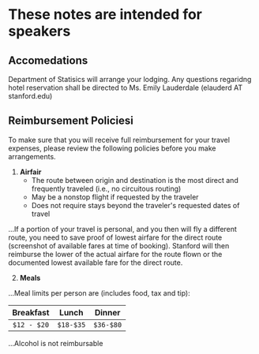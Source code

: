 
# These notes are intended for speakers



## Accomedations
Department of Statisics will arrange your lodging. Any questions regaridng hotel reservation shall be directed to Ms. Emily Lauderdale (elauderd AT stanford.edu)

## Reimbursement Policiesi
To make sure that you will receive full reimbursement for your travel expenses, please review the following policies before you make arrangements.

1. **Airfair** 
   * The route between origin and destination is the most direct and frequently traveled (i.e., no circuitous routing)
   * May be a nonstop flight if requested by the traveler 	
   * Does not require stays beyond the traveler's requested dates of travel	


...If a portion of your travel is personal, and you then will fly a different route, you need to save proof of lowest airfare for the direct route (screenshot of available fares at time of booking). Stanford will then reimburse the lower of the actual airfare for the route flown or the documented lowest available fare for the direct route.


2. **Meals**

...Meal limits per person are (includes food, tax and tip): 

| Breakfast   |  Lunch  | Dinner   |
| :---------: |:-------:|:--------:|
|  `$12 - $20`|`$18-$35`|`$36-$80` |

...Alcohol is not reimbursable


